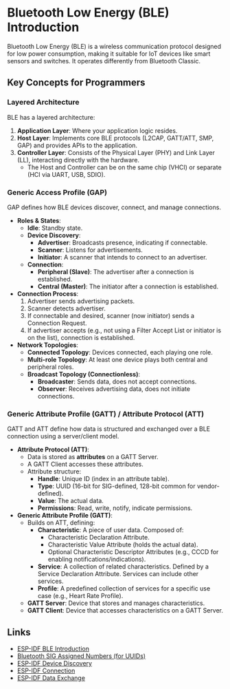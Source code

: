 # Bluetooth Low Energy (BLE) Introduction

Bluetooth Low Energy (BLE) is a wireless communication protocol designed for low power consumption, making it suitable for IoT devices like smart sensors and switches. It operates differently from Bluetooth Classic.

## Key Concepts for Programmers

### Layered Architecture
BLE has a layered architecture:
1.  **Application Layer**: Where your application logic resides.
2.  **Host Layer**: Implements core BLE protocols (L2CAP, GATT/ATT, SMP, GAP) and provides APIs to the application.
3.  **Controller Layer**: Consists of the Physical Layer (PHY) and Link Layer (LL), interacting directly with the hardware.
    *   The Host and Controller can be on the same chip (VHCI) or separate (HCI via UART, USB, SDIO).

### Generic Access Profile (GAP)
GAP defines how BLE devices discover, connect, and manage connections.
*   **Roles & States**:
    *   **Idle**: Standby state.
    *   **Device Discovery**:
        *   **Advertiser**: Broadcasts presence, indicating if connectable.
        *   **Scanner**: Listens for advertisements.
        *   **Initiator**: A scanner that intends to connect to an advertiser.
    *   **Connection**:
        *   **Peripheral (Slave)**: The advertiser after a connection is established.
        *   **Central (Master)**: The initiator after a connection is established.
*   **Connection Process**:
    1.  Advertiser sends advertising packets.
    2.  Scanner detects advertiser.
    3.  If connectable and desired, scanner (now initiator) sends a Connection Request.
    4.  If advertiser accepts (e.g., not using a Filter Accept List or initiator is on the list), connection is established.
*   **Network Topologies**:
    *   **Connected Topology**: Devices connected, each playing one role.
    *   **Multi-role Topology**: At least one device plays both central and peripheral roles.
    *   **Broadcast Topology (Connectionless)**:
        *   **Broadcaster**: Sends data, does not accept connections.
        *   **Observer**: Receives advertising data, does not initiate connections.

### Generic Attribute Profile (GATT) / Attribute Protocol (ATT)
GATT and ATT define how data is structured and exchanged over a BLE connection using a server/client model.
*   **Attribute Protocol (ATT)**:
    *   Data is stored as **attributes** on a GATT Server.
    *   A GATT Client accesses these attributes.
    *   Attribute structure:
        *   **Handle**: Unique ID (index in an attribute table).
        *   **Type**: UUID (16-bit for SIG-defined, 128-bit common for vendor-defined).
        *   **Value**: The actual data.
        *   **Permissions**: Read, write, notify, indicate permissions.
*   **Generic Attribute Profile (GATT)**:
    *   Builds on ATT, defining:
        *   **Characteristic**: A piece of user data. Composed of:
            *   Characteristic Declaration Attribute.
            *   Characteristic Value Attribute (holds the actual data).
            *   Optional Characteristic Descriptor Attributes (e.g., CCCD for enabling notifications/indications).
        *   **Service**: A collection of related characteristics. Defined by a Service Declaration Attribute. Services can include other services.
        *   **Profile**: A predefined collection of services for a specific use case (e.g., Heart Rate Profile).
    *   **GATT Server**: Device that stores and manages characteristics.
    *   **GATT Client**: Device that accesses characteristics on a GATT Server.

## Links
*   [ESP-IDF BLE Introduction](https://docs.espressif.com/projects/esp-idf/en/latest/esp32/api-guides/ble/get-started/ble-introduction.html)
*   [Bluetooth SIG Assigned Numbers (for UUIDs)](https://www.bluetooth.com/specifications/assigned-numbers/)
*   [ESP-IDF Device Discovery](https://docs.espressif.com/projects/esp-idf/en/latest/esp32/api-guides/ble/get-started/ble-device-discovery.html)
*   [ESP-IDF Connection](https://docs.espressif.com/projects/esp-idf/en/latest/esp32/api-guides/ble/get-started/ble-connection.html)
*   [ESP-IDF Data Exchange](https://docs.espressif.com/projects/esp-idf/en/latest/esp32/api-guides/ble/get-started/ble-data-exchange.html)

